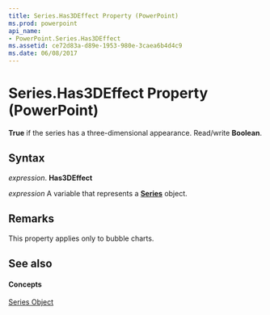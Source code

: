 ```yaml
---
title: Series.Has3DEffect Property (PowerPoint)
ms.prod: powerpoint
api_name:
- PowerPoint.Series.Has3DEffect
ms.assetid: ce72d83a-d89e-1953-980e-3caea6b4d4c9
ms.date: 06/08/2017
---
```



# Series.Has3DEffect Property (PowerPoint)

 **True** if the series has a three-dimensional appearance. Read/write **Boolean**.


## Syntax

 _expression_. **Has3DEffect**

 _expression_ A variable that represents a **[Series](PowerPoint.Series.md)** object.


## Remarks

This property applies only to bubble charts.


## See also


#### Concepts


[Series Object](PowerPoint.Series.md)

